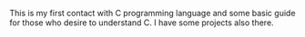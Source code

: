 This is my first contact with C programming language and some basic guide for those who desire to understand C. I have some projects also there.
